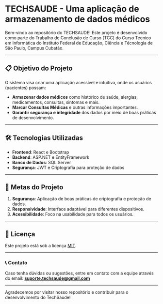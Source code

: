 # TECHSAUDE - Uma aplicação de armazenamento de dados médicos

Bem-vindo ao repositório do TECHSAUDE! Este projeto é desenvolvido como parte do Trabalho de Conclusão de Curso (TCC) do Curso Técnico em Informática do Instituto Federal de Educação, Ciência e Técnologia de São Paulo, Campus Cubatão.

---

## 📋 Objetivo do Projeto

O sistema visa criar uma aplicação acessível e intuitiva, onde os usuários (pacientes) possam:

- **Armazenar dados médicos** como histórico de saúde, alergias, medicamentos, consultas, sintomas e mais.
- **Marcar Consultas Médicas** e outras informações importantes.
- **Garantir segurança e integridade** dos dados por meio de boas práticas de desenvolvimento.

---

## 🛠️ Tecnologias Utilizadas

- **Frontend**: React e Bootstrap
- **Backend**: ASP.NET e EntityFramework
- **Banco de Dados**: SQL Server 
- **Segurança**: JWT e Criptografia para proteção de dados

---

## 🎯 Metas do Projeto

1. **Segurança**: Aplicação de boas práticas de criptografia e proteção de dados.
2. **Responsividade**: Interface adaptável para diferentes dispositivos.
3. **Acessibilidade**: Foco na usabilidade para todos os usuários.

---

## 📄 Licença

Este projeto está sob a licença [MIT](LICENSE).

---

### 📞 Contato

Caso tenha dúvidas ou sugestões, entre em contato com a equipe através do email: **suporte.techsaude@gmail.com**

---

Agradecemos por visitar nosso repositório e contribuir para o desenvolvimento do TechSaude!

